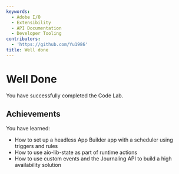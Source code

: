 ```yaml
---
keywords:
  - Adobe I/O
  - Extensibility
  - API Documentation
  - Developer Tooling
contributors:
  - 'https://github.com/Yu1986'
title: Well done
---
```


# Well Done

You have successfully completed the Code Lab.

## Achievements

You have learned: 

* How to set up a headless App Builder app with a scheduler using triggers and rules
* How to use aio-lib-state as part of runtime actions
* How to use custom events and the Journaling API to build a high availability solution 
